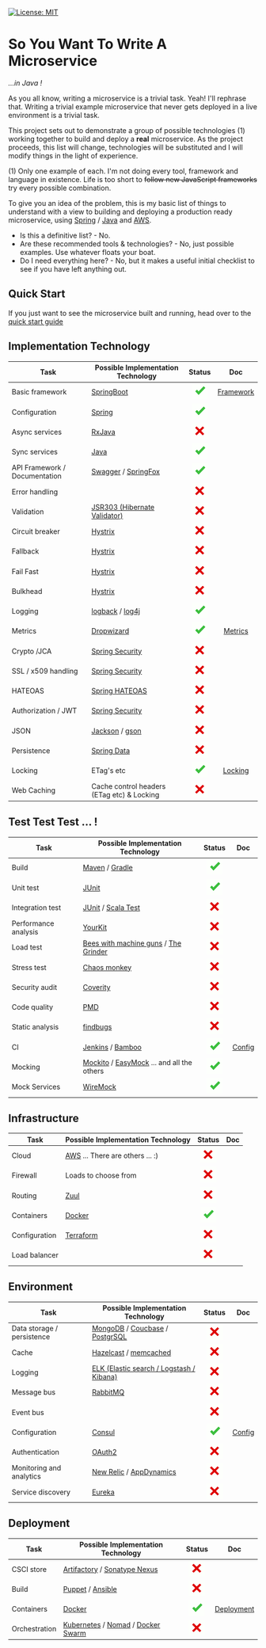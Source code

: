 [![License: MIT](https://img.shields.io/badge/license-MIT-brightgreen.svg)](https://opensource.org/licenses/MIT)

# So You Want To Write A Microservice

*...in Java !*

As you all know, writing a  microservice is a trivial task. Yeah! I'll rephrase that. Writing a trivial example microservice that never gets deployed in a 
live environment is a trivial task.

This project sets out to demonstrate a group of possible technologies (1) working together to build and deploy a **real** microservice. As the project 
proceeds, this list will change, technologies will be substituted and I will modify things in the light of experience.

(1) Only one example of each. I'm not doing every tool, framework and language in existence. Life is too short to ~~follow new JavaScript frameworks~~ 
try every possible combination.

To give you an idea of the problem, this is my basic list of things to understand with a view to building and deploying a production ready microservice, 
using [Spring](https://spring.io/) / [Java](https://www.java.com/en/) and [AWS](https://aws.amazon.com/).

* Is this a definitive list? - No.
* Are these recommended tools & technologies? - No, just possible examples. Use whatever floats your boat.
* Do I need everything here? - No, but it makes a useful initial checklist to see if you have left anything out.

## Quick Start

If you just want to see the microservice built and running, head over to the [quick start guide](docs/quick.md)

## Implementation Technology

| Task            | Possible Implementation Technology  | Status | Doc |
|-----------------|---------------------|:---------------------:|:---------------------:|
| Basic framework | [SpringBoot](http://docs.spring.io/spring-boot/docs/current/reference/htmlsingle/)| ![alt text](docs/images/tick.png "Implemented") | [Framework](docs/framework.md) |
| Configuration | [Spring](http://spring.io/) | ![alt text](docs/images/tick.png "Implemented") |
| Async services | [RxJava](https://github.com/ReactiveX/RxJava) | ![alt text](docs/images/cross.png "Not Implemented") |
| Sync services | [Java](https://www.java.com)  | ![alt text](docs/images/tick.png "Implemented") |
| API Framework /  Documentation | [Swagger](http://swagger.io/) / [SpringFox](http://springfox.github.io/springfox/)| ![alt text](docs/images/tick.png "Implemented") |
| Error handling |  | ![alt text](docs/images/cross.png "Not Implemented") |
| Validation | [JSR303 (Hibernate Validator)](http://hibernate.org/validator/) | ![alt text](docs/images/cross.png "Not Implemented") |
| Circuit breaker | [Hystrix](https://github.com/Netflix/Hystrix) | ![alt text](docs/images/cross.png "Not Implemented") |
| Fallback  | [Hystrix](https://github.com/Netflix/Hystrix) | ![alt text](docs/images/cross.png "Not Implemented") |
| Fail Fast | [Hystrix](https://github.com/Netflix/Hystrix) | ![alt text](docs/images/cross.png "Not Implemented") |
| Bulkhead | [Hystrix](https://github.com/Netflix/Hystrix) | ![alt text](docs/images/cross.png "Not Implemented") |
| Logging | [logback](http://logback.qos.ch/) / [log4j](http://logging.apache.org/log4j/2.x/) | ![alt text](docs/images/tick.png "Implemented") |
| Metrics | [Dropwizard](http://www.dropwizard.io/) | ![alt text](docs/images/tick.png "Implemented") | [Metrics](docs/metrics.md)
| Crypto /JCA | [Spring Security](http://docs.oracle.com/javase/7/docs/technotes/guides/security/crypto/CryptoSpec.html) | ![alt text](docs/images/cross.png "Not Implemented") |
| SSL / x509 handling | [Spring Security](http://docs.spring.io/spring-security/site/docs/current/reference/htmlsingle/) | ![alt text](docs/images/cross.png "Not Implemented") |
| HATEOAS | [Spring HATEOAS](http://docs.spring.io/autorepo/docs/spring-hateoas/0.20.x/reference/html/) | ![alt text](docs/images/cross.png "Not Implemented") |
| Authorization / JWT | [Spring Security](http://docs.spring.io/spring-security/site/docs/current/reference/htmlsingle/) | ![alt text](docs/images/cross.png "Not Implemented") |
| JSON | [Jackson](https://github.com/FasterXML/jackson) / [gson](https://github.com/google/gson) | ![alt text](docs/images/cross.png "Not Implemented") |
| Persistence | [Spring Data](http://projects.spring.io/spring-data/) | ![alt text](docs/images/cross.png "Not Implemented") |
| Locking | ETag's etc  | ![alt text](docs/images/tick.png "Implemented") | [Locking](docs/locking.md) |
| Web Caching | Cache control headers (ETag etc) & Locking | ![alt text](docs/images/cross.png "Not Implemented") |



## Test Test Test ... !
| Task            | Possible Implementation Technology  | Status | Doc |
|-----------------|---------------------|:---------------------:|:---------------------:|
| Build | [Maven](https://maven.apache.org/) / [Gradle](https://gradle.org/)  | ![alt text](docs/images/tick.png "Implemented") |
| Unit test | [JUnit](http://junit.org/junit4/) | ![alt text](docs/images/tick.png "Implemented") |
| Integration test | [JUnit](http://junit.org/junit4/) / [Scala Test](http://www.scalatest.org/) | ![alt text](docs/images/cross.png "Not Implemented") |
| Performance analysis | [YourKit](https://yourkit.com) | ![alt text](docs/images/cross.png "Not Implemented") |
| Load test | [Bees with machine guns](https://github.com/newsapps/beeswithmachineguns) / [The Grinder](http://grinder.sourceforge.net/) | ![alt text](docs/images/cross.png "Not Implemented") |
| Stress test | [Chaos monkey](https://github.com/Netflix/SimianArmy/wiki/Chaos-Monkey) | ![alt text](docs/images/cross.png "Not Implemented") |
| Security audit | [Coverity](http://www.coverity.com/products/code-advisor/) | ![alt text](docs/images/cross.png "Not Implemented") |
| Code quality | [PMD](https://pmd.github.io/) | ![alt text](docs/images/cross.png "Not Implemented") |
| Static analysis | [findbugs](http://findbugs.sourceforge.net/) | ![alt text](docs/images/cross.png "Not Implemented") |
| CI | [Jenkins](https://jenkins.io/) / [Bamboo](https://www.atlassian.com/software/bamboo) | ![alt text](docs/images/tick.png "Implemented") | [Config](docs/ci.md) |
| Mocking | [Mockito](http://site.mockito.org/) / [EasyMock](http://site.mockito.org/) ... and all the others | ![alt text](docs/images/tick.png "Implemented") |
| Mock Services | [WireMock](http://wiremock.org/) | ![alt text](docs/images/tick.png "Implemented") |


## Infrastructure 
| Task            | Possible Implementation Technology  | Status | Doc |
|-----------------|---------------------|:---------------------:|:---------------------:|
| Cloud | [AWS](https://aws.amazon.com/) ... There are others ... :) | ![alt text](docs/images/cross.png "Not Implemented") |
| Firewall | Loads to choose from  |  ![alt text](docs/images/cross.png "Not Implemented") |
| Routing | [Zuul](https://github.com/Netflix/zuul) | ![alt text](docs/images/cross.png "Not Implemented") |
| Containers | [Docker](https://www.docker.com/) | ![alt text](docs/images/tick.png "Implemented") |
| Configuration | [Terraform](https://www.terraform.io/) | ![alt text](docs/images/cross.png "Not Implemented") |
| Load balancer | | ![alt text](docs/images/cross.png "Not Implemented") |


## Environment 
| Task            | Possible Implementation Technology  | Status | Doc |
|-----------------|---------------------|:---------------------:|:---------------------:|
| Data storage / persistence | [MongoDB](https://www.mongodb.com/) / [Coucbase](http://www.couchbase.com/) / [PostgrSQL](https://www.postgresql.org/)  | ![alt text](docs/images/cross.png "Not Implemented") |
| Cache | [Hazelcast](https://hazelcast.com/) / [memcached](https://memcached.org/)  | ![alt text](docs/images/cross.png "Not Implemented") |
| Logging | [ELK (Elastic search / Logstash / Kibana)](https://www.elastic.co/webinars/introduction-elk-stack)  | ![alt text](docs/images/cross.png "Not Implemented") |
| Message bus | [RabbitMQ](https://www.rabbitmq.com/)   | ![alt text](docs/images/cross.png "Not Implemented") |
| Event bus  |  | ![alt text](docs/images/cross.png "Not Implemented") |
| Configuration | [Consul](https://www.consul.io/)  | ![alt text](docs/images/tick.png "Implemented") | [Config](docs/config.md) |
| Authentication | [OAuth2](https://oauth.net/2/)  | ![alt text](docs/images/cross.png "Not Implemented") |
| Monitoring and analytics | [New Relic](https://newrelic.com/) / [AppDynamics](https://www.appdynamics.com/)  | ![alt text](docs/images/cross.png "Not Implemented") |
| Service discovery | [Eureka](https://github.com/Netflix/eureka)  | ![alt text](docs/images/cross.png "Not Implemented") |


## Deployment
| Task            | Possible Implementation Technology  | Status | Doc |
|-----------------|---------------------|:---------------------:|:---------------------:|
| CSCI store | [Artifactory](https://www.jfrog.com/artifactory/) / [Sonatype Nexus](https://www.sonatype.com/nexus-repository-sonatype) | ![alt text](docs/images/cross.png "Not Implemented") |
| Build | [Puppet](https://puppet.com/) / [Ansible](https://www.ansible.com)  | ![alt text](docs/images/cross.png "Not Implemented") |
| Containers | [Docker](https://www.docker.com/)  | ![alt text](docs/images/tick.png "Implemented") | [Deployment](docs/docker.md) |
| Orchestration | [Kubernetes](http://kubernetes.io/) / [Nomad](https://www.hashicorp.com/blog/nomad.html) / [Docker Swarm](https://docs.docker.com/swarm/)  | ![alt text](docs/images/cross.png "Not Implemented") |






